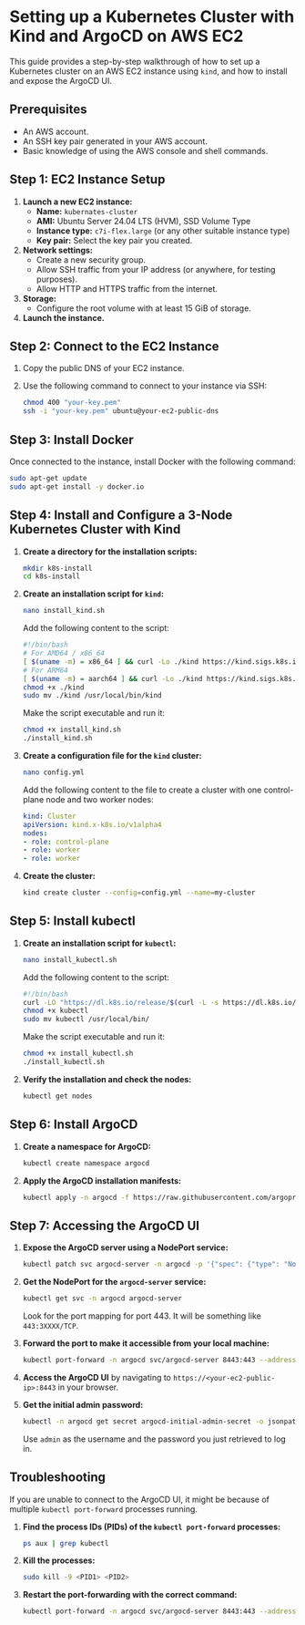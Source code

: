 # Setting up a Kubernetes Cluster with Kind and ArgoCD on AWS EC2

This guide provides a step-by-step walkthrough of how to set up a Kubernetes cluster on an AWS EC2 instance using `kind`, and how to install and expose the ArgoCD UI.

## Prerequisites

*   An AWS account.
*   An SSH key pair generated in your AWS account.
*   Basic knowledge of using the AWS console and shell commands.

## Step 1: EC2 Instance Setup

1.  **Launch a new EC2 instance:**
    *   **Name:** `kubernates-cluster`
    *   **AMI:** Ubuntu Server 24.04 LTS (HVM), SSD Volume Type
    *   **Instance type:** `c7i-flex.large` (or any other suitable instance type)
    *   **Key pair:** Select the key pair you created.
2.  **Network settings:**
    *   Create a new security group.
    *   Allow SSH traffic from your IP address (or anywhere, for testing purposes).
    *   Allow HTTP and HTTPS traffic from the internet.
3.  **Storage:**
    *   Configure the root volume with at least 15 GiB of storage.
4.  **Launch the instance.**

## Step 2: Connect to the EC2 Instance

1.  Copy the public DNS of your EC2 instance.
2.  Use the following command to connect to your instance via SSH:

    ```bash
    chmod 400 "your-key.pem"
    ssh -i "your-key.pem" ubuntu@your-ec2-public-dns
    ```

## Step 3: Install Docker

Once connected to the instance, install Docker with the following command:

```bash
sudo apt-get update
sudo apt-get install -y docker.io
```

## Step 4: Install and Configure a 3-Node Kubernetes Cluster with Kind

1.  **Create a directory for the installation scripts:**

    ```bash
    mkdir k8s-install
    cd k8s-install
    ```

2.  **Create an installation script for `kind`:**

    ```bash
    nano install_kind.sh
    ```

    Add the following content to the script:

    ```bash
    #!/bin/bash
    # For AMD64 / x86_64
    [ $(uname -m) = x86_64 ] && curl -Lo ./kind https://kind.sigs.k8s.io/dl/v0.20.0/kind-linux-amd64
    # For ARM64
    [ $(uname -m) = aarch64 ] && curl -Lo ./kind https://kind.sigs.k8s.io/dl/v0.20.0/kind-linux-arm64
    chmod +x ./kind
    sudo mv ./kind /usr/local/bin/kind
    ```

    Make the script executable and run it:

    ```bash
    chmod +x install_kind.sh
    ./install_kind.sh
    ```

3.  **Create a configuration file for the `kind` cluster:**

    ```bash
    nano config.yml
    ```

    Add the following content to the file to create a cluster with one control-plane node and two worker nodes:

    ```yaml
    kind: Cluster
    apiVersion: kind.x-k8s.io/v1alpha4
    nodes:
    - role: control-plane
    - role: worker
    - role: worker
    ```

4.  **Create the cluster:**

    ```bash
    kind create cluster --config=config.yml --name=my-cluster
    ```

## Step 5: Install kubectl

1.  **Create an installation script for `kubectl`:**

    ```bash
    nano install_kubectl.sh
    ```

    Add the following content to the script:

    ```bash
    #!/bin/bash
    curl -LO "https://dl.k8s.io/release/$(curl -L -s https://dl.k8s.io/release/stable.txt)/bin/linux/amd64/kubectl"
    chmod +x kubectl
    sudo mv kubectl /usr/local/bin/
    ```

    Make the script executable and run it:

    ```bash
    chmod +x install_kubectl.sh
    ./install_kubectl.sh
    ```

2.  **Verify the installation and check the nodes:**

    ```bash
    kubectl get nodes
    ```

## Step 6: Install ArgoCD

1.  **Create a namespace for ArgoCD:**

    ```bash
    kubectl create namespace argocd
    ```

2.  **Apply the ArgoCD installation manifests:**

    ```bash
    kubectl apply -n argocd -f https://raw.githubusercontent.com/argoproj/argo-cd/stable/manifests/install.yaml
    ```

## Step 7: Accessing the ArgoCD UI

1.  **Expose the ArgoCD server using a NodePort service:**

    ```bash
    kubectl patch svc argocd-server -n argocd -p '{"spec": {"type": "NodePort"}}'
    ```

2.  **Get the NodePort for the `argocd-server` service:**

    ```bash
    kubectl get svc -n argocd argocd-server
    ```

    Look for the port mapping for port 443. It will be something like `443:3XXXX/TCP`.

3.  **Forward the port to make it accessible from your local machine:**

    ```bash
    kubectl port-forward -n argocd svc/argocd-server 8443:443 --address=0.0.0.0
    ```

4.  **Access the ArgoCD UI** by navigating to `https://<your-ec2-public-ip>:8443` in your browser.

5.  **Get the initial admin password:**

    ```bash
    kubectl -n argocd get secret argocd-initial-admin-secret -o jsonpath="{.data.password}" | base64 -d && echo
    ```

    Use `admin` as the username and the password you just retrieved to log in.

## Troubleshooting

If you are unable to connect to the ArgoCD UI, it might be because of multiple `kubectl port-forward` processes running.

1.  **Find the process IDs (PIDs) of the `kubectl port-forward` processes:**

    ```bash
    ps aux | grep kubectl
    ```

2.  **Kill the processes:**

    ```bash
    sudo kill -9 <PID1> <PID2>
    ```

3.  **Restart the port-forwarding with the correct command:**

    ```bash
    kubectl port-forward -n argocd svc/argocd-server 8443:443 --address=0.0.0.0
    ```





